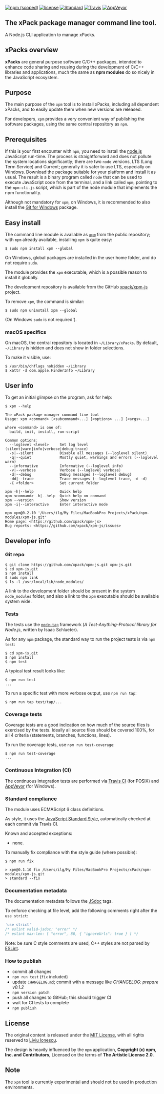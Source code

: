 [![npm (scoped)](https://img.shields.io/npm/v/xpm.svg)](https://www.npmjs.com/package/xpm) 
[![license](https://img.shields.io/github/license/xpack/xpm-js.svg)](https://github.com/xpack/xpm-js/blob/master/LICENSE)
[![Standard](https://img.shields.io/badge/code_style-standard-brightgreen.svg)](https://standardjs.com/)
[![Travis](https://img.shields.io/travis/xpack/xpm-js.svg?label=linux)](https://travis-ci.org/xpack/xpm-js)
[![AppVeyor](https://ci.appveyor.com/api/projects/status/lj735puc38idko6m?svg=true)](https://ci.appveyor.com/project/ilg-ul/xpm-js)

## The **x**Pack **p**ackage **m**anager command line tool.

A Node.js CLI application to manage xPacks.

## xPacks overview

**xPacks** are general purpose software C/C++ packages, intended to enhance code sharing and reusing during the development of C/C++ libraries and applications, much the same as **npm modules** do so nicely in the JavaScript ecosystem.

## Purpose

The main purpose of the `xpm` tool is to install xPacks, including all dependent xPacks, and to easily update them when new versions are released.

For developers, `xpm` provides a very convenient way of publishing the software packages, using the same central repository as `npm`.

## Prerequisites

If this is your first encounter with `npm`, you need to install the 
[node.js](https://nodejs.org/) JavaScript run-time. The process is 
straightforward and does not pollute the system locations significantly; 
there are two `node` versions, LTS (Long Term Service) and Current; 
generally it is safer to use LTS, especially on Windows.
Download the package suitable for your platform and install it as usual.
The result is a binary program called `node` that can be used to execute 
JavaScript code from the terminal, and a link called `npm`, pointing to 
the `npm-cli.js` script, which is part of the node module that implements 
the npm functionality. 

Although not mandatory for `xpm`, on Windows, it is recommended to 
also install the [Git for Windows](https://git-scm.com/download/win) package.

## Easy install

The command line module is available as 
[`xpm`](https://www.npmjs.com/package/xpm) from the public repository; 
with `npm` already available, installing `xpm` is quite easy:

```console
$ sudo npm install xpm --global
```

On Windows, global packages are installed in the user home folder, and 
do not require `sudo`.

The module provides the `xpm` executable, which is a possible reason to 
install it globally.

The development repository is available from the GitHub 
[xpack/xpm-js](https://github.com/xpack/xpm-js) project.

To remove `xpm`, the command is similar:

```console
$ sudo npm uninstall xpm --global
```

(On Windows `sudo` is not required`).

### macOS specifics

On macOS, the central repository is located in `~/Library/xPacks`. 
By default, `~/Library` is hidden and does not show in folder selections.

To make it visible, use:

```console
$ /usr/bin/chflags nohidden ~/Library
$ xattr -d com.apple.FinderInfo ~/Library
```

## User info

To get an initial glimpse on the program, ask for help:

```console
$ xpm --help

The xPack package manager command line tool
Usage: xpm <command> [<subcommand>...] [<options> ...] [<args>...]

where <command> is one of:
  build, init, install, run-script

Common options:
  --loglevel <level>     Set log level (silent|warn|info|verbose|debug|trace) 
  -s|--silent            Disable all messages (--loglevel silent) 
  -q|--quiet             Mostly quiet, warnings and errors (--loglevel warn) 
  --informative          Informative (--loglevel info) 
  -v|--verbose           Verbose (--loglevel verbose) 
  -d|--debug             Debug messages (--loglevel debug) 
  -dd|--trace            Trace messages (--loglevel trace, -d -d) 
  -C <folder>            Set current folder 

xpm -h|--help            Quick help 
xpm <command> -h|--help  Quick help on command 
xpm --version            Show version 
xpm -i|--interactive     Enter interactive mode 

npm xpm@0.2.10 '/Users/ilg/My Files/MacBookPro Projects/xPack/npm-modules/xpm-js.git'
Home page: <https://github.com/xpack/xpm-js>
Bug reports: <https://github.com/xpack/xpm-js/issues>
```

## Developer info

### Git repo

```console
$ git clone https://github.com/xpack/xpm-js.git xpm-js.git
$ cd xpm-js.git
$ npm install
$ sudo npm link 
$ ls -l /usr/local/lib/node_modules/
```

A link to the development folder should be present in the system `node_modules` folder, and also a link to the `xpm` executable should be available system wide.

### Tests

The tests use the [`node-tap`](http://www.node-tap.org) framework (_A Test-Anything-Protocol library for Node.js_, written by Isaac Schlueter).

As for any `npm` package, the standard way to run the project tests is via `npm test`:

```console
$ cd xpm-js.git
$ npm install
$ npm test
```

A typical test result looks like:

```console
$ npm run test
...
```

To run a specific test with more verbose output, use `npm run tap`:

```console
$ npm run tap test/tap/...
```

### Coverage tests

Coverage tests are a good indication on how much of the source files is exercised by the tests. Ideally all source files should be covered 100%, for all 4 criteria (statements, branches, functions, lines).

To run the coverage tests, use `npm run test-coverage`:

```console
$ npm run test-coverage
...
```

### Continuous Integration (CI)

The continuous integration tests are performed via [Travis CI](https://travis-ci.org/xpack/xpm-js) (for POSIX) and [AppVeyor](https://ci.appveyor.com/project/ilg-ul/xpm-js) (for Windows).

### Standard compliance

The module uses ECMAScript 6 class definitions.

As style, it uses the [JavaScript Standard Style](https://standardjs.com/), automatically checked at each commit via Travis CI.

Known and accepted exceptions:

- none.

To manually fix compliance with the style guide (where possible):

```console
$ npm run fix

> xpm@0.1.10 fix /Users/ilg/My Files/MacBookPro Projects/xPack/npm-modules/xpm-js.git
> standard --fix

```

### Documentation metadata

The documentation metadata follows the [JSdoc](http://usejsdoc.org) tags.

To enforce checking at file level, add the following comments right after the `use strict`:

```js
'use strict'
/* eslint valid-jsdoc: "error" */
/* eslint max-len: [ "error", 80, { "ignoreUrls": true } ] */
```

Note: be sure C style comments are used, C++ styles are not parsed by [ESLint](http://eslint.org).

### How to publish

* commit all changes
* `npm run test` (`fix` included)
* update `CHANGELOG.md`; commit with a message like _CHANGELOG: prepare v0.1.2_
* `npm version patch`
* push all changes to GitHub; this should trigger CI
* wait for CI tests to complete
* `npm publish`

## License

The original content is released under the [MIT License](https://opensource.org/licenses/MIT), with all rights reserved to [Liviu Ionescu](https://github.com/ilg-ul).

The design is heavily influenced by the `npm` application, **Copyright (c) npm, Inc. and Contributors**, Licensed on the terms of **The Artistic License 2.0**.

## Note

The `xpm` tool is currently experimental and should not be used in production environments.

